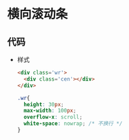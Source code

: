 # 横向滚动条

## 代码

*   样式

    ```html
    <div class='wr'>
      <div class='cen'></div>
    </div>
    ```

    ```css
    .wr{
      height: 30px;
      max-width: 100px;
      overflow-x: scroll;
      white-space: nowrap; /* 不换行 */
    }
    ```
